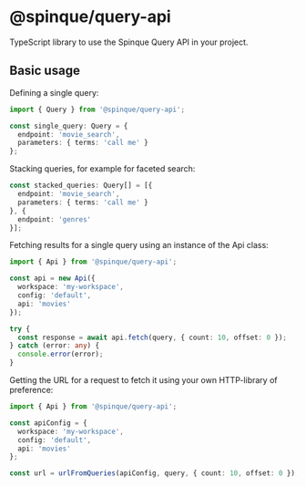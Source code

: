 # @spinque/query-api

TypeScript library to use the Spinque Query API in your project.

## Basic usage

Defining a single query:

```typescript
import { Query } from '@spinque/query-api';

const single_query: Query = {
  endpoint: 'movie_search',
  parameters: { terms: 'call me' }
};
```

Stacking queries, for example for faceted search:

```typescript
const stacked_queries: Query[] = [{
  endpoint: 'movie_search',
  parameters: { terms: 'call me' }
}, {
  endpoint: 'genres'
}];
```

Fetching results for a single query using an instance of the Api class:

```typescript
import { Api } from '@spinque/query-api';

const api = new Api({
  workspace: 'my-workspace',
  config: 'default',
  api: 'movies'
});

try {
  const response = await api.fetch(query, { count: 10, offset: 0 });
} catch (error: any) {
  console.error(error);
}
```

Getting the URL for a request to fetch it using your own HTTP-library of preference:

```typescript
import { Api } from '@spinque/query-api';

const apiConfig = {
  workspace: 'my-workspace',
  config: 'default',
  api: 'movies'
};

const url = urlFromQueries(apiConfig, query, { count: 10, offset: 0 });
```

